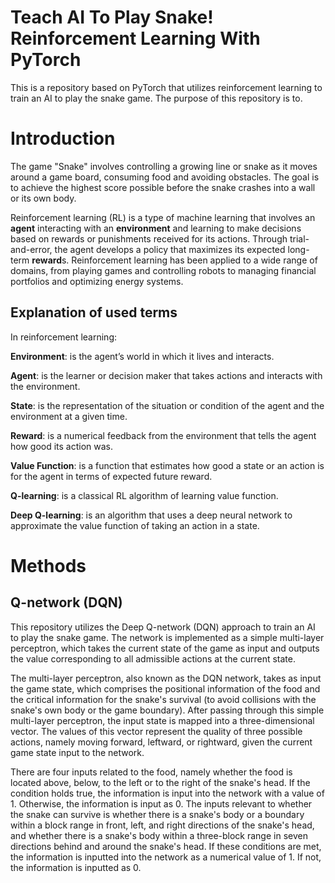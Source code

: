 # Teach AI To Play Snake! Reinforcement Learning With PyTorch



This is a repository based on PyTorch that utilizes reinforcement learning to train an AI to play the snake game. The purpose of this repository is to.

# Introduction

The game "Snake" involves controlling a growing line or snake as it moves around a game board, consuming food and avoiding obstacles. The goal is to achieve the highest score possible before the snake crashes into a wall or its own body.

Reinforcement learning (RL) is a type of machine learning that involves an **agent** interacting with an **environment** and learning to make decisions based on rewards or punishments received for its actions. Through trial-and-error, the agent develops a policy that maximizes its expected long-term **reward**s. Reinforcement learning has been applied to a wide range of domains, from playing games and controlling robots to managing financial portfolios and optimizing energy systems. 

## Explanation of used terms
In reinforcement learning:

**Environment**: is the agent’s world in which it lives and interacts.

**Agent**: is the learner or decision maker that takes actions and interacts with the environment.

**State**: is the representation of the situation or condition of the agent and the environment at a given time.

**Reward**: is a numerical feedback from the environment that tells the agent how good its action was.

**Value Function**: is a function that estimates how good a state or an action is for the agent in terms of expected future reward.

**Q-learning**: is a classical RL algorithm of learning value function.

**Deep Q-learning**: is an algorithm that uses a deep neural network to approximate the value function of taking an action in a state.

# Methods

## Q-network (DQN)

This repository utilizes the Deep Q-network (DQN) approach to train an AI to play the snake game. The network is implemented as a simple multi-layer perceptron, which takes the current state of the game as input and outputs the value corresponding to all admissible actions at the current state.



The multi-layer perceptron, also known as the DQN network, takes as input the game state, which comprises the positional information of the food and the critical information for the snake's survival (to avoid collisions with the snake's own body or the game boundary). After passing through this simple multi-layer perceptron, the input state is mapped into a three-dimensional vector. The values of this vector represent the quality of three possible actions, namely moving forward, leftward, or rightward, given the current game state input to the network. 

There are four inputs related to the food, namely whether the food is located above, below, to the left or to the right of the snake's head. If the condition holds true, the information is input into the network with a value of 1. Otherwise, the information is input as 0. The inputs relevant to whether the snake can survive is whether there is a snake's body or a boundary within a block range in front, left, and right directions of the snake's head, and whether there is a snake's body within a three-block range in seven directions behind and around the snake's head. If these conditions are met, the information is inputted into the network as a numerical value of 1. If not, the information is inputted as 0.




